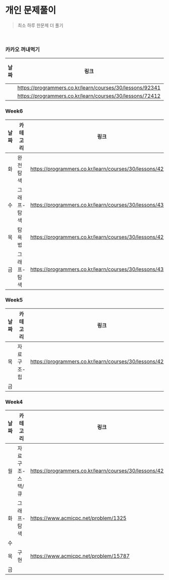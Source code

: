 # 개인 문제풀이
> 최소 하루 한문제 더 풀기

<br>

### 카카오 꺼내먹기

|날짜|링크|풀었니?|
|---|---|---|
||https://programmers.co.kr/learn/courses/30/lessons/92341||
||https://programmers.co.kr/learn/courses/30/lessons/72412||

### Week6

|날짜|카테고리|링크|풀었니?|
|---|---|---|---|
|화|완전탐색|https://programmers.co.kr/learn/courses/30/lessons/42839|O|
|수|그래프-탐색|https://programmers.co.kr/learn/courses/30/lessons/43165|O|
|목|탐욕법|https://programmers.co.kr/learn/courses/30/lessons/42860||
|금|그래프-탐색|https://programmers.co.kr/learn/courses/30/lessons/43162||

### Week5

|날짜|카테고리|링크|풀었니?|
|---|---|---|---|
|목|자료구조-힙|https://programmers.co.kr/learn/courses/30/lessons/42627|O|
|금|||X|

### Week4

|날짜|카테고리|링크|풀었니?|
|---|---|---|---|
|월|자료구조-스택/큐|https://programmers.co.kr/learn/courses/30/lessons/42583|O|
|화|그래프-탐색|https://www.acmicpc.net/problem/1325|O|
|수|||X|
|목|구현|https://www.acmicpc.net/problem/15787|O|
|금|||X|
